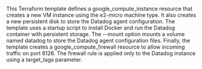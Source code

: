 This Terraform template defines a google_compute_instance resource that creates a new VM instance using the e2-micro machine type. 
It also creates a new persistent disk to store the Datadog agent configuration.
The template uses a startup script to install Docker and run the Datadog container with persistent storage. 
The --mount option mounts a volume named datadog to store the Datadog agent configuration files. 
Finally, the template creates a google_compute_firewall resource to allow incoming traffic on port 8126. 
The firewall rule is applied only to the Datadog instance using a target_tags parameter.
